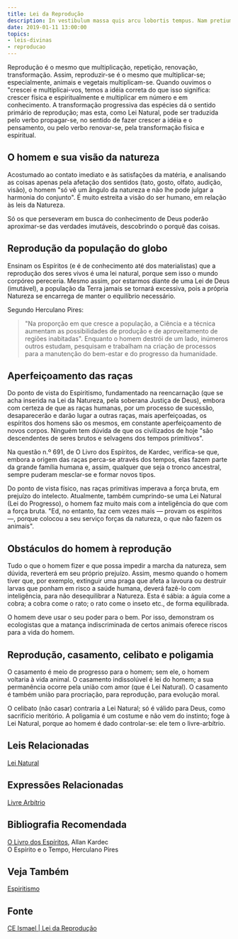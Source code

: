 ```yaml
---
title: Lei da Reprodução
description: In vestibulum massa quis arcu lobortis tempus. Nam pretium arcu in odio vulputate luctus.
date: 2019-01-11 13:00:00
topics: 
- leis-divinas
- reproducao
---
```


Reprodução é o mesmo que multiplicação, repetição, renovação, transformação.
Assim, reproduzir-se é o mesmo que multiplicar-se; especialmente, animais e
vegetais multiplicam-se. Quando ouvimos o "crescei e multiplicai-vos, temos a
idéia correta do que isso significa: crescer física e espiritualmente e
multiplicar em número e em conhecimento. A transformação progressiva das
espécies dá o sentido primário de reprodução; mas esta, como Lei Natural, pode
ser traduzida pelo verbo propagar-se, no sentido de fazer crescer a idéia e o
pensamento, ou pelo verbo renovar-se, pela transformação física e espiritual.

## O homem e sua visão da natureza
Acostumado ao contato imediato e às satisfações da matéria, e analisando as
coisas apenas pela afetação dos sentidos (tato, gosto, olfato, audição, visão),
o homem "só vê um ângulo da natureza e não lhe pode julgar a harmonia do
conjunto". É muito estreita a visão do ser humano, em relação às leis da
Natureza. 

Só os que perseveram em busca do conhecimento de Deus poderão
aproximar-se das verdades imutáveis, descobrindo o porquê das coisas.

## Reprodução da população do globo
Ensinam os Espíritos (e é de conhecimento até dos materialistas) que a
reprodução dos seres vivos é uma lei natural, porque sem isso o mundo corpóreo
pereceria. Mesmo assim, por estarmos diante de uma Lei de Deus (imutável), a
população da Terra jamais se tornará excessiva, pois a própria Natureza se
encarrega de manter o equilíbrio necessário. 

Segundo Herculano Pires: 

> "Na proporção em que cresce a população, a Ciência e a técnica aumentam as
possibilidades de produção e de aproveitamento de regiões inabitadas". Enquanto
o homem destrói de um lado, inúmeros outros estudam, pesquisam e trabalham na
criação de processos para a manutenção do bem-estar e do progresso da
humanidade.

## Aperfeiçoamento das raças
Do ponto de vista do Espiritismo, fundamentado na reencarnação (que se acha
inserida na Lei da Natureza, pela soberana Justiça de Deus), embora com certeza
de que as raças humanas, por um processo de sucessão, desaparecerão e darão
lugar a outras raças, mais aperfeiçoadas, os espíritos dos homens são os mesmos,
em constante aperfeiçoamento de novos corpos. Ninguém tem dúvida de que os
civilizados de hoje "são descendentes de seres brutos e selvagens dos tempos
primitivos". 

Na questão n.º 691, de O Livro dos Espíritos, de Kardec, verifica-se que, embora
a origem das raças perca-se através dos tempos, elas fazem parte da grande
família humana e, assim, qualquer que seja o tronco ancestral, sempre puderam
mesclar-se e formar novos tipos. 

Do ponto de vista físico, nas raças primitivas imperava a força bruta, em
prejuízo do intelecto.  Atualmente, também cumprindo-se uma Lei Natural (Lei do
Progresso), o homem faz muito mais com a inteligência do que com a força bruta.
"Ed, no entanto, faz cem vezes mais — provam os espíritos —, porque colocou a
seu serviço forças da natureza, o que não fazem os animais".

## Obstáculos do homem à reprodução
Tudo o que o homem fizer e que possa impedir a marcha da natureza, sem dúvida,
reverterá em seu próprio prejuízo. Assim, mesmo quando o homem tiver que, por
exemplo, extinguir uma praga que afeta a lavoura ou destruir larvas que ponham
em risco a saúde humana, deverá fazê-lo com inteligência, para não desequilibrar
a Natureza. Esta é sábia: a águia come a cobra; a cobra come o rato; o rato come
o inseto etc., de forma equilibrada. 

O homem deve usar o seu poder para o bem. Por isso, demonstram os ecologistas
que a matança indiscriminada de certos animais oferece riscos para a vida do
homem.

## Reprodução, casamento, celibato e poligamia
O casamento é meio de progresso para o homem; sem ele, o homem voltaria à vida
animal. O casamento indissolúvel é lei do homem; a sua permanência ocorre pela
união com amor (que é Lei Natural). O casamento é também união para procriação,
para reprodução, para evolução moral. 

O celibato (não casar) contraria a Lei Natural; só é válido para Deus, como
sacrifício meritório. A poligamia é um costume e não vem do instinto; foge à Lei
Natural, porque ao homem é dado controlar-se: ele tem o livre-arbítrio.


## Leis Relacionadas
[Lei Natural](../natural)  

## Expressões Relacionadas
[Livre Arbítrio](/sobre/livre-arbitrio)

## Bibliografia Recomendada
[O Livro dos Espíritos](/livros/livro-dos-espiritos), Allan Kardec  
O Espírito e o Tempo, Herculano Pires

## Veja Também
[Espiritismo](/espiritismo)

## Fonte
[CE Ismael | Lei da Reprodução](https://www.ceismael.com.br/download/apostila/apost1.htm#LEI%20DE%20REPRODU%C3%87%C3%83O)

